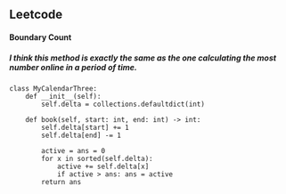 ## Leetcode
#### Boundary Count
##### I think this method is exactly the same as the one calculating the most number online in a period of time.
```
class MyCalendarThree:
    def __init__(self):
        self.delta = collections.defaultdict(int)

    def book(self, start: int, end: int) -> int:
        self.delta[start] += 1
        self.delta[end] -= 1
        
        active = ans = 0
        for x in sorted(self.delta):
            active += self.delta[x]
            if active > ans: ans = active
        return ans
```
